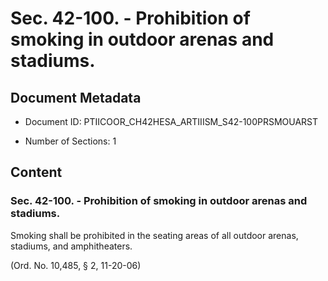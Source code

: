 # Sec. 42-100. - Prohibition of smoking in outdoor arenas and stadiums.

## Document Metadata

- Document ID: PTIICOOR_CH42HESA_ARTIIISM_S42-100PRSMOUARST

- Number of Sections: 1


## Content

### Sec. 42-100. - Prohibition of smoking in outdoor arenas and stadiums.

Smoking shall be prohibited in the seating areas of all outdoor arenas, stadiums,
and amphitheaters.


(Ord. No. 10,485, § 2, 11-20-06)

